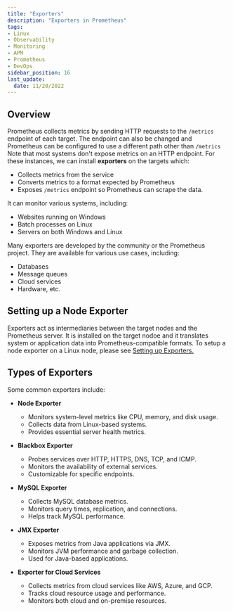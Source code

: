 ```yaml
---
title: "Exporters"
description: "Exporters in Prometheus"
tags: 
- Linux
- Observability
- Monitoring 
- APM
- Prometheus
- DevOps
sidebar_position: 16
last_update:
  date: 11/20/2022
---
```



## Overview 

Prometheus collects metrics by sending HTTP requests to the `/metrics` endpoint of each target. The endpoint can also be changed and Prometheus can be configured to use a different path other than `/metrics` Note that most systems don't expose metrics on an HTTP endpoint. For these instances, we can install **exporters** on the targets which:

- Collects metrics from the service
- Converts metrics to a format expected by Prometheus
- Exposes `/metrics` endpoint so Prometheus can scrape the data.

It can monitor various systems, including:

- Websites running on Windows
- Batch processes on Linux
- Servers on both Windows and Linux
  
Many exporters are developed by the community or the Prometheus project. They are available for various use cases, including:

- Databases
- Message queues
- Cloud services
- Hardware, etc.

## Setting up a Node Exporter 

Exporters act as intermediaries between the target nodes and the Prometheus server. It is installed on the target nodoe and it translates system or application data into Prometheus-compatible formats. To setup a node exporter on a Linux node, please see [Setting up Exporters.](/docs/018-Observability/010-Prometheus-and-Grafana/017-Setting-up-Exporters.md)

## Types of Exporters 

Some common exporters include:

- **Node Exporter**  
    - Monitors system-level metrics like CPU, memory, and disk usage.  
    - Collects data from Linux-based systems.  
    - Provides essential server health metrics.

- **Blackbox Exporter**  
    - Probes services over HTTP, HTTPS, DNS, TCP, and ICMP.  
    - Monitors the availability of external services.  
    - Customizable for specific endpoints.

- **MySQL Exporter**  
    - Collects MySQL database metrics.  
    - Monitors query times, replication, and connections.  
    - Helps track MySQL performance.

- **JMX Exporter**  
    - Exposes metrics from Java applications via JMX.  
    - Monitors JVM performance and garbage collection.  
    - Used for Java-based applications.

- **Exporter for Cloud Services**  
    - Collects metrics from cloud services like AWS, Azure, and GCP.  
    - Tracks cloud resource usage and performance.  
    - Monitors both cloud and on-premise resources.